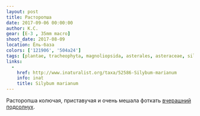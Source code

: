 ```yaml
---
layout: post
title: Расторопша
date: 2017-09-06 00:00:00
author: К.С.
gear: [E-3 , 35mm macro]
shoot_date: 2017-08-09
location: Ёль-база
colors: ['121906', '504a24']
tags: [plantae, tracheophyta, magnoliopsida, asterales, asteraceae, silybum, silybum marianum]
links:
  -
    href: http://www.inaturalist.org/taxa/52586-Silybum-marianum
    info: inat
    title: Silybum marianum
---
```

Расторопша колючая, приставучая и очень мешала фоткать [вчерашний подсолнух](https://www.dxfoto.ru/2017/09/05.html).
